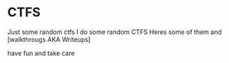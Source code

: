 # CTFS
Just some random ctfs 
 I do some random CTFS Heres some of them and [walkthrougs AKA Writeups] 

have fun and take care
